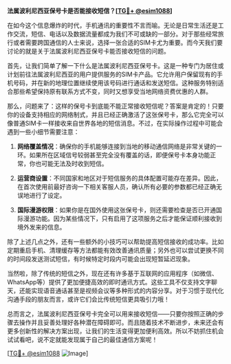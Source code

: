 **法属波利尼西亚保号卡是否能接收短信？[[TG💪+ @esim1088](https://t.me/s/esim1088)]**

在如今这个信息爆炸的时代，手机通讯的重要性不言而喻。无论是日常生活还是工作交流，短信、电话以及数据流量都成为我们不可或缺的一部分。对于那些经常旅行或者需要跨国通信的人士来说，选择一张合适的SIM卡尤为重要。而今天我们要讨论的就是关于法属波利尼西亚保号卡能否接收短信的问题。

首先，让我们简单了解一下什么是法属波利尼西亚保号卡。这是一种专门为居住或计划前往法属波利尼西亚的用户提供服务的SIM卡产品。它允许用户保留现有的手机号码，并在新的地理位置继续使用该号码进行通话和发送短信。这种服务特别适合那些希望保持原有联系方式不变，同时又想享受当地网络资费优惠的人群。

那么，问题来了：这样的保号卡到底能不能正常接收短信呢？答案是肯定的！只要你的设备支持相应的网络制式，并且已经正确激活了这张保号卡，那么它完全可以像普通SIM卡一样接收来自世界各地的短信消息。不过，在实际操作过程中可能会遇到一些小细节需要注意：

1. **网络覆盖情况**：确保你的手机能够连接到当地的移动通信网络是非常关键的一环。如果所在区域信号较弱甚至完全没有覆盖的话，即便保号卡本身功能正常，你也可能无法及时收到短信。
   
2. **运营商设置**：不同国家和地区对于短信服务的具体配置可能存在差异。因此，在首次使用前最好咨询一下相关客服人员，确认所有必要的参数都已经正确无误地进行了设定。

3. **国际漫游权限**：如果你是在国外使用这张保号卡，则还需要检查是否已开通国际漫游功能。因为某些情况下，只有启用了这项服务之后才能保证顺利接收到境外发来的信息。

除了上述几点之外，还有一些额外的小技巧可以帮助提高短信接收的成功率。比如定期重启手机、清理缓存等方法都能有效改善通讯质量；另外也可以尝试更换不同的时间段发送测试短信，有时候特定时段内可能会出现短暂延迟现象。

当然啦，除了传统的短信之外，现在还有许多基于互联网的应用程序（如微信、WhatsApp等）提供了更加便捷高效的即时通讯方式。这些工具不仅支持文字聊天，还能实现语音通话甚至是视频会议等多种形式的内容分享。对于习惯于现代化沟通手段的朋友而言，或许它们会比传统短信更具吸引力哦！

总而言之，法属波利尼西亚保号卡完全可以用来接收短信——只要你按照正确的步骤去操作并且妥善处理好各种潜在障碍即可。而且随着技术不断进步，未来还会有更多创新性的解决方案出现，让我们的生活变得更加便利高效。所以不妨抓住机会试试看吧，说不定就能发现属于自己的最佳通信方案呢！

[[TG💪+ @esim1088](https://t.me/s/esim1088) ![Image](https://i.postimg.cc/4NQfJmqS/Snipaste-2025-05-13-00-14-12.png)]